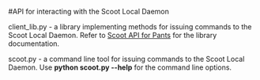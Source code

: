 #API for interacting with the Scoot Local Daemon

client_lib.py - a library implementing methods for issuing commands to the Scoot Local Daemon.  Refer to [Scoot API for Pants](https://docs.google.com/document/d/1vAy5NJBeQrzfjcpjCy6J4fupmc0xgQm53pkyX5Ua4xk/edit#) for the library documentation.


scoot.py - a command line tool for issuing commands to the Scoot Local Daemon.  Use **python scoot.py --help** for the command line options.
